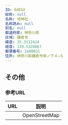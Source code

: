 ```yaml
---
ID: 6dEGX
総称: null
名称: 地神社
名称読み: null
別名: null
都道府県: 神奈川県
区域: 鎌倉市
緯度: 35.3112424
経度: 139.5328667
郵便番号: 2480021
住所: 神奈川県鎌倉市坂ノ下４−６
---
```


## その他

### 参考URL

| URL | 説明          |
| --- | ------------- |
|     | OpenStreetMap |

